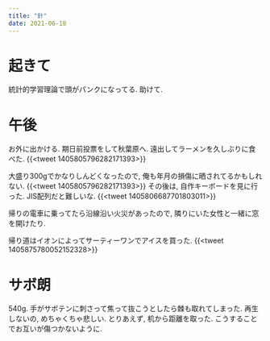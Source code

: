 ```yaml
---
title: "針"
date: 2021-06-18
---
```


# 起きて
統計的学習理論で頭がパンクになってる. 助けて.

# 午後
お外に出かける. 期日前投票をして秋葉原へ. 遠出してラーメンを久しぶりに食べた.
{{<tweet 1405805796282171393>}}

大盛り300gでかなりしんどくなったので, 俺も年月の損傷に晒されてるかもしれない.
{{<tweet 1405805796282171393>}}
その後は, 自作キーボードを見に行った. JIS配列だと難しいな.
{{<tweet 1405806687701803011>}}

帰りの電車に乗ってたら沿線沿い火災があったので, 隣りにいた女性と一緒に窓を開けたり.

帰り道はイオンによってサーティーワンでアイスを買った.
{{<tweet 1405875780052152328>}}
# サボ朗
540g.
手がサボテンに刺さって焦って抜こうとしたら棘も取れてしまった. 再生しないの, めちゃくちゃ悲しい. とりあえず, 机から距離を取った.
こうすることでお互いが傷つかないように.